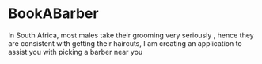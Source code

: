# BookABarber
In South Africa, most males take their grooming very seriously , hence they are consistent with getting their haircuts, I am creating an application to assist you with picking a barber near you
